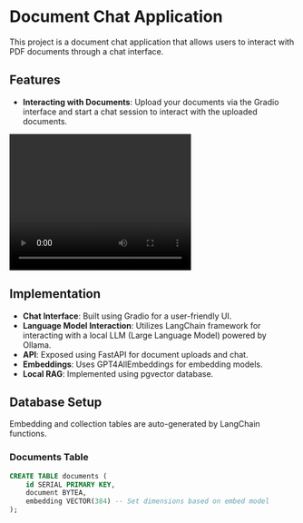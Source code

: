 # Document Chat Application

This project is a document chat application that allows users to interact with PDF documents through a chat interface.

## Features

- **Interacting with Documents**: Upload your documents via the Gradio interface and start a chat session to interact with the uploaded documents.


<video src="https://github.com/asoundarya96/DocChat/assets/24543401/45df50a1-339d-4802-9f9c-8d1cb239de69" width="320" height="240" controls></video>


## Implementation

- **Chat Interface**: Built using Gradio for a user-friendly UI.
- **Language Model Interaction**: Utilizes LangChain framework for interacting with a local LLM (Large Language Model) powered by Ollama.
- **API**: Exposed using FastAPI for document uploads and chat.
- **Embeddings**: Uses GPT4AllEmbeddings for embedding models.
- **Local RAG**: Implemented using pgvector database.

## Database Setup

Embedding and collection tables are auto-generated by LangChain functions.

### Documents Table

```sql
CREATE TABLE documents (
    id SERIAL PRIMARY KEY,
    document BYTEA,
    embedding VECTOR(384) -- Set dimensions based on embed model
);





